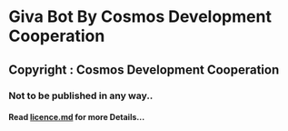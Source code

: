 # Giva Bot By Cosmos Development Cooperation
## Copyright : Cosmos Development Cooperation
### Not to be published in any way..
#### Read [licence.md](https://github.com/NodoY5/giva-bot/blob/main/licence.md) for more Details...
